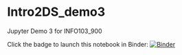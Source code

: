 # Intro2DS_demo3
Jupyter Demo 3 for INFO103_900

Click the badge to launch this notebook in Binder:
[![Binder](https://mybinder.org/badge.svg)](https://mybinder.org/v2/gh/leipzig/Intro2DS_demo3/master?filepath=D3-APIs.ipynb)
